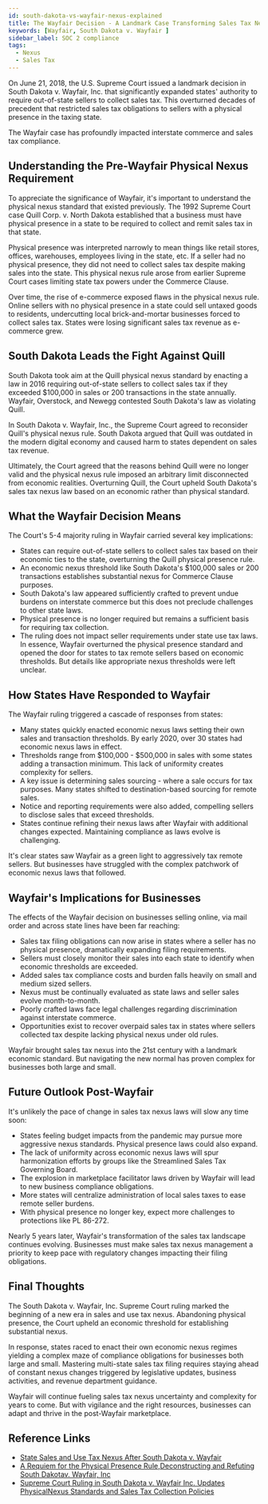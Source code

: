 ```yaml
---
id: south-dakota-vs-wayfair-nexus-explained
title: The Wayfair Decision - A Landmark Case Transforming Sales Tax Nexus
keywords: [Wayfair, South Dakota v. Wayfair ]
sidebar_label: SOC 2 compliance
tags:
  - Nexus
  - Sales Tax 
---
```




On June 21, 2018, the U.S. Supreme Court issued a landmark decision in South Dakota v. Wayfair, Inc. that significantly expanded states' authority to require out-of-state sellers to collect sales tax. This overturned decades of precedent that restricted sales tax obligations to sellers with a physical presence in the taxing state. 

The Wayfair case has profoundly impacted interstate commerce and sales tax compliance. 

## Understanding the Pre-Wayfair Physical Nexus Requirement

To appreciate the significance of Wayfair, it's important to understand the physical nexus standard that existed previously. The 1992 Supreme Court case Quill Corp. v. North Dakota established that a business must have physical presence in a state to be required to collect and remit sales tax in that state. 

Physical presence was interpreted narrowly to mean things like retail stores, offices, warehouses, employees living in the state, etc. If a seller had no physical presence, they did not need to collect sales tax despite making sales into the state. This physical nexus rule arose from earlier Supreme Court cases limiting state tax powers under the Commerce Clause.

Over time, the rise of e-commerce exposed flaws in the physical nexus rule. Online sellers with no physical presence in a state could sell untaxed goods to residents, undercutting local brick-and-mortar businesses forced to collect sales tax. States were losing significant sales tax revenue as e-commerce grew. 

## South Dakota Leads the Fight Against Quill

South Dakota took aim at the Quill physical nexus standard by enacting a law in 2016 requiring out-of-state sellers to collect sales tax if they exceeded $100,000 in sales or 200 transactions in the state annually. Wayfair, Overstock, and Newegg contested South Dakota's law as violating Quill. 

In South Dakota v. Wayfair, Inc., the Supreme Court agreed to reconsider Quill's physical nexus rule. South Dakota argued that Quill was outdated in the modern digital economy and caused harm to states dependent on sales tax revenue.

Ultimately, the Court agreed that the reasons behind Quill were no longer valid and the physical nexus rule imposed an arbitrary limit disconnected from economic realities. Overturning Quill, the Court upheld South Dakota's sales tax nexus law based on an economic rather than physical standard.

## What the Wayfair Decision Means

The Court's 5-4 majority ruling in Wayfair carried several key implications:

- States can require out-of-state sellers to collect sales tax based on their economic ties to the state, overturning the Quill physical presence rule.
- An economic nexus threshold like South Dakota's $100,000 sales or 200 transactions establishes substantial nexus for Commerce Clause purposes.
- South Dakota's law appeared sufficiently crafted to prevent undue burdens on interstate commerce but this does not preclude challenges to other state laws.
- Physical presence is no longer required but remains a sufficient basis for requiring tax collection.
- The ruling does not impact seller requirements under state use tax laws.
In essence, Wayfair overturned the physical presence standard and opened the door for states to tax remote sellers based on economic thresholds. But details like appropriate nexus thresholds were left unclear.

## How States Have Responded to Wayfair

The Wayfair ruling triggered a cascade of responses from states:

- Many states quickly enacted economic nexus laws setting their own sales and transaction thresholds. By early 2020, over 30 states had economic nexus laws in effect.
- Thresholds range from $100,000 - $500,000 in sales with some states adding a transaction minimum. This lack of uniformity creates complexity for sellers.
- A key issue is determining sales sourcing - where a sale occurs for tax purposes. Many states shifted to destination-based sourcing for remote sales.
- Notice and reporting requirements were also added, compelling sellers to disclose sales that exceed thresholds.
- States continue refining their nexus laws after Wayfair with additional changes expected. Maintaining compliance as laws evolve is challenging.

It's clear states saw Wayfair as a green light to aggressively tax remote sellers. But businesses have struggled with the complex patchwork of economic nexus laws that followed.

## Wayfair's Implications for Businesses

The effects of the Wayfair decision on businesses selling online, via mail order and across state lines have been far reaching:

- Sales tax filing obligations can now arise in states where a seller has no physical presence, dramatically expanding filing requirements.
- Sellers must closely monitor their sales into each state to identify when economic thresholds are exceeded.
- Added sales tax compliance costs and burden falls heavily on small and medium sized sellers.
- Nexus must be continually evaluated as state laws and seller sales evolve month-to-month.
- Poorly crafted laws face legal challenges regarding discrimination against interstate commerce.
- Opportunities exist to recover overpaid sales tax in states where sellers collected tax despite lacking physical nexus under old rules. 

Wayfair brought sales tax nexus into the 21st century with a landmark economic standard. But navigating the new normal has proven complex for businesses both large and small.

## Future Outlook Post-Wayfair

It's unlikely the pace of change in sales tax nexus laws will slow any time soon:

- States feeling budget impacts from the pandemic may pursue more aggressive nexus standards. Physical presence laws could also expand.
- The lack of uniformity across economic nexus laws will spur harmonization efforts by groups like the Streamlined Sales Tax Governing Board.
- The explosion in marketplace facilitator laws driven by Wayfair will lead to new business compliance obligations.
- More states will centralize administration of local sales taxes to ease remote seller burdens.
- With physical presence no longer key, expect more challenges to protections like PL 86-272.

Nearly 5 years later, Wayfair's transformation of the sales tax landscape continues evolving. Businesses must make sales tax nexus management a priority to keep pace with regulatory changes impacting their filing obligations.

## Final Thoughts

The South Dakota v. Wayfair, Inc. Supreme Court ruling marked the beginning of a new era in sales and use tax nexus. Abandoning physical presence, the Court upheld an economic threshold for establishing substantial nexus. 

In response, states raced to enact their own economic nexus regimes yielding a complex maze of compliance obligations for businesses both large and small. Mastering multi-state sales tax filing requires staying ahead of constant nexus changes triggered by legislative updates, business activities, and revenue department guidance.

Wayfair will continue fueling sales tax nexus uncertainty and complexity for years to come. But with vigilance and the right resources, businesses can adapt and thrive in the post-Wayfair marketplace.

## Reference Links
* [State Sales and Use Tax Nexus After South Dakota v. Wayfair](https://crsreports.congress.gov/product/pdf/IF/IF11832)
* [A Requiem for the Physical Presence Rule,Deconstructing and Refuting South Dakotav. Wayfair, Inc](https://www.americanbar.org/content/dam/aba/publishing/tax_lawyer/vol76/761/5-smith-physicalpresencerule-ttl-fall22-pp183-246.pdf)
* [Supreme Court Ruling in South Dakota v. Wayfair Inc. Updates PhysicalNexus Standards and Sales Tax Collection Policies](https://www.subr.edu/assets/subr/COBJournal/8.28.19-Sales-Tax-Draft.pdf)

